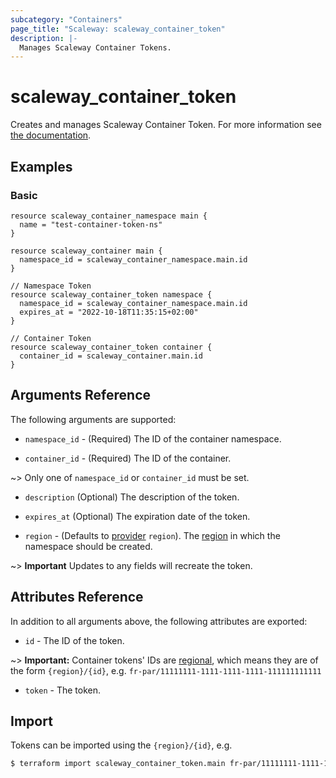 ```yaml
---
subcategory: "Containers"
page_title: "Scaleway: scaleway_container_token"
description: |-
  Manages Scaleway Container Tokens.
---
```


# scaleway_container_token

Creates and manages Scaleway Container Token.
For more information see [the documentation](https://developers.scaleway.com/en/products/containers/api/#tokens-26b085).

## Examples

### Basic

```hcl
resource scaleway_container_namespace main {
  name = "test-container-token-ns"
}

resource scaleway_container main {
  namespace_id = scaleway_container_namespace.main.id
}

// Namespace Token
resource scaleway_container_token namespace {
  namespace_id = scaleway_container_namespace.main.id
  expires_at = "2022-10-18T11:35:15+02:00"
}

// Container Token
resource scaleway_container_token container {
  container_id = scaleway_container.main.id
}
```

## Arguments Reference

The following arguments are supported:

- `namespace_id` - (Required) The ID of the container namespace.

- `container_id` - (Required) The ID of the container.

~> Only one of `namespace_id` or `container_id` must be set.

- `description` (Optional) The description of the token.

- `expires_at` (Optional) The expiration date of the token.

- `region` - (Defaults to [provider](../index.md#region) `region`). The [region](../guides/regions_and_zones.md#regions) in which the namespace should be created.

~> **Important** Updates to any fields will recreate the token.


## Attributes Reference

In addition to all arguments above, the following attributes are exported:

- `id` - The ID of the token.

~> **Important:** Container tokens' IDs are [regional](../guides/regions_and_zones.md#resource-ids), which means they are of the form `{region}/{id}`, e.g. `fr-par/11111111-1111-1111-1111-111111111111`

- `token` - The token.

## Import

Tokens can be imported using the `{region}/{id}`, e.g.

```bash
$ terraform import scaleway_container_token.main fr-par/11111111-1111-1111-1111-111111111111
```
